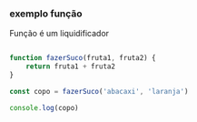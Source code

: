 ### exemplo função


Função é um liquidificador 

````js

function fazerSuco(fruta1, fruta2) {
    return fruta1 + fruta2
}

const copo = fazerSuco('abacaxi', 'laranja')

console.log(copo)


````


